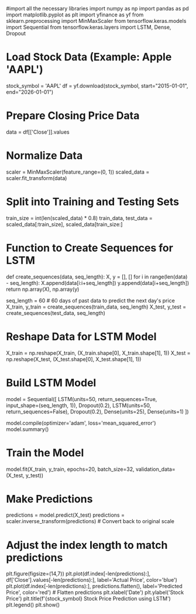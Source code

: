 #import all the necessary libraries
import numpy as np
import pandas as pd
import matplotlib.pyplot as plt
import yfinance as yf
from sklearn.preprocessing import MinMaxScaler
from tensorflow.keras.models import Sequential
from tensorflow.keras.layers import LSTM, Dense, Dropout

# Load Stock Data (Example: Apple 'AAPL')
stock_symbol = 'AAPL'
df = yf.download(stock_symbol, start="2015-01-01", end="2026-01-01")

# Prepare Closing Price Data
data = df[['Close']].values

# Normalize Data
scaler = MinMaxScaler(feature_range=(0, 1))
scaled_data = scaler.fit_transform(data)

# Split into Training and Testing Sets
train_size = int(len(scaled_data) * 0.8)
train_data, test_data = scaled_data[:train_size], scaled_data[train_size:]

# Function to Create Sequences for LSTM
def create_sequences(data, seq_length):
    X, y = [], []
    for i in range(len(data) - seq_length):
        X.append(data[i:i+seq_length])
        y.append(data[i+seq_length])
    return np.array(X), np.array(y)

seq_length = 60  # 60 days of past data to predict the next day's price
X_train, y_train = create_sequences(train_data, seq_length)
X_test, y_test = create_sequences(test_data, seq_length)

# Reshape Data for LSTM Model
X_train = np.reshape(X_train, (X_train.shape[0], X_train.shape[1], 1))
X_test = np.reshape(X_test, (X_test.shape[0], X_test.shape[1], 1))

# Build LSTM Model
model = Sequential([
    LSTM(units=50, return_sequences=True, input_shape=(seq_length, 1)),
    Dropout(0.2),
    LSTM(units=50, return_sequences=False),
    Dropout(0.2),
    Dense(units=25),
    Dense(units=1)
])

model.compile(optimizer='adam', loss='mean_squared_error')
model.summary()

# Train the Model
model.fit(X_train, y_train, epochs=20, batch_size=32, validation_data=(X_test, y_test))

# Make Predictions
predictions = model.predict(X_test)
predictions = scaler.inverse_transform(predictions)  # Convert back to original scale

# Adjust the index length to match predictions
plt.figure(figsize=(14,7))
plt.plot(df.index[-len(predictions):], df['Close'].values[-len(predictions):], label='Actual Price', color='blue')
plt.plot(df.index[-len(predictions):], predictions.flatten(), label='Predicted Price', color='red')  # Flatten predictions
plt.xlabel('Date')
plt.ylabel('Stock Price')
plt.title(f'{stock_symbol} Stock Price Prediction using LSTM')
plt.legend()
plt.show()

